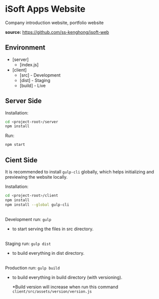 # iSoft Apps Website
Company introduction website, portfolio website

<strong>source:</strong> https://github.com/ss-kenghong/isoft-web

## Environment
<!-- ```
.
└── [server]
    └── index.js
└── [client]
    ├── [src] - Development
    ├── [dist] - Staging
    └── [build] - Live
```         -->
- [server]
  - [index.js]
- [client]
  - [src] - Development
  - [dist] - Staging
  - [build] - Live

## Server Side

Installation:

```bash
cd <project-root>/server
npm install
```

Run:

```bash
npm start
```

## Cient Side

It is recommended to install `gulp-cli` globally, which helps initializing and previewing the website locally.

Installation:

```bash
cd <project-root>/client
npm install
npm install --global gulp-cli
```

<br />Development run: `gulp`

- to start serving the files in src directory.

<br />Staging run: `gulp dist`

- to build everything in dist directory.

<br />Production run: `gulp build`

- to build everything in build directory (with versioning).

  \*Build version will increase when run this command
  `client/src/assets/version/version.js`
